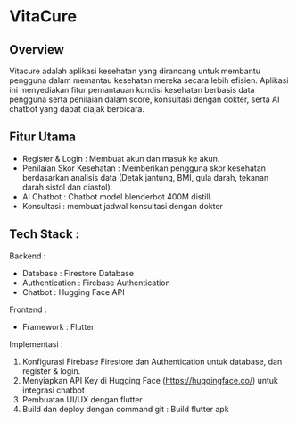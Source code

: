 # VitaCure

## Overview
Vitacure adalah aplikasi kesehatan yang dirancang untuk membantu pengguna dalam memantau kesehatan mereka secara lebih efisien. Aplikasi ini menyediakan fitur pemantauan kondisi kesehatan berbasis data pengguna serta penilaian dalam score, konsultasi dengan dokter, serta AI chatbot yang dapat diajak berbicara.

## Fitur Utama
- Register & Login : Membuat akun dan masuk ke akun.
- Penilaian Skor Kesehatan : Memberikan pengguna skor kesehatan berdasarkan analisis data (Detak jantung, BMI, gula darah, tekanan darah sistol dan diastol).
- AI Chatbot : Chatbot model blenderbot 400M distill.
- Konsultasi : membuat jadwal konsultasi dengan dokter

## Tech Stack :
Backend : 
- Database : Firestore Database
- Authentication : Firebase Authentication
- Chatbot : Hugging Face API

Frontend : 
- Framework : Flutter

Implementasi : 
1. Konfigurasi Firebase Firestore dan Authentication untuk database, dan register & login.
2. Menyiapkan API Key di Hugging Face (https://huggingface.co/) untuk integrasi chatbot
3. Pembuatan UI/UX dengan flutter
4. Build dan deploy dengan command git : Build flutter apk
